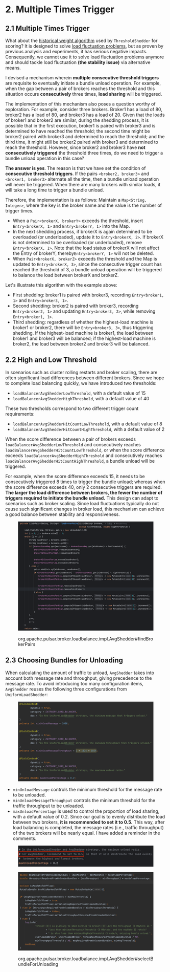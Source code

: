 # 2. Multiple Times Trigger

## 2.1 Multiple Times Trigger

What about the [historical weight algorithm](../chapter-2-load-balancing-algorithm-principles-and-analysis-load-shedding-strategy/1.-thresholdshedder.md#id-1.2-historical-weight-algorithm) used by `ThresholdShedder` for scoring? It is designed to solve [load fluctuation problems](../chapter-4-load-balancing-algorithm-experimental-verification/1.-uniformloadshedder-+-leastlongtermmessagerate.md#id-1.3-load-fluctuation), but as proven by previous analysis and experiments, it has serious negative impacts. Consequently, we cannot use it to solve load fluctuation problems anymore and should tackle load fluctuation **(the stability issue)** via alternative means.

I devised a mechanism wherein **multiple consecutive threshold triggers** are requisite to eventually initiate a bundle unload operation. For example, when the gap between a pair of brokers reaches the threshold and this situation occurs **consecutively** three times, **load sharing** will be triggered.

The implementation of this mechanism also poses a question worthy of exploration. For example, consider three brokers. Broker1 has a load of 80, broker2 has a load of 80, and broker3 has a load of 20. Given that the loads of broker1 and broker2 are similar, during the shedding process, it is possible that in the first execution, broker1 is paired with broker3 and is determined to have reached the threshold; the second time might be broker2 paired with broker3 and determined to reach the threshold; and the third time, it might still be broker2 paired with broker3 and determined to reach the threshold. However, since broker2 and broker3 have **not consecutively triggered** the threshold three times, do we need to trigger a bundle unload operation in this case?&#x20;

**The answer is yes**. The reason is that we have set the condition of **consecutive threshold triggers**. If the pairs `<broker2, broker3>` and `<broker1, broker3>` alternate all the time, then a bundle unload operation will never be triggered. When there are many brokers with similar loads, it will take a long time to trigger a bundle unload.

&#x20;

Therefore, the implementation is as follows: Maintain a `Map<String, Integer>`, where the key is the broker name and the value is the number of trigger times.

* When a `Pair<brokerX, brokerY>` exceeds the threshold, insert `Entry<brokerX, 1>` and `Entry<brokerY, 1>` into the Map.
* In the next shedding process, if brokerX is again determined to be overloaded (or underloaded), update it to `Entry<brokerX, 2>`. If brokerX is not determined to be overloaded (or underloaded), remove `Entry<brokerX, 1>`. Note that the load status of brokerX will not affect the Entry of brokerY, thereby`Entry<brokerY, 1>` will not be deleted.
* When `Pair<brokerX, brokerZ>` exceeds the threshold and the Map is updated to `Entry<brokerX, 3>`, since the consecutive trigger count has reached the threshold of 3, a bundle unload operation will be triggered to balance the load between brokerX and brokerZ.

&#x20;

Let's illustrate this algorithm with the example above:

* First shedding: broker1 is paired with broker3, recording `Entry<broker1, 1>` and `Entry<broker3, 1>`.
* Second shedding: broker2 is paired with broker3, recording `Entry<broker2, 1>` and updating `Entry<broker3, 2>`, while removing `Entry<broker1, 1>`.
* Third shedding: regardless of whether the highest-load machine is broker1 or broker2, there will be `Entry<broker3, 3>`, thus triggering shedding. If the highest-load machine is broker1, the load between broker1 and broker3 will be balanced; if the highest-load machine is broker2, the load between broker2 and broker3 will be balanced.

&#x20;

## 2.2 High and Low Threshold

In scenarios such as cluster rolling restarts and broker scaling, there are often significant load differences between different brokers. Since we hope to complete load balancing quickly, we have introduced two thresholds:

* `loadBalancerAvgShedderLowThreshold`, with a default value of 15
* `loadBalancerAvgShedderHighThreshold`, with a default value of 40

&#x20;

These two thresholds correspond to two different trigger count requirements:

* `loadBalancerAvgShedderHitCountLowThreshold`, with a default value of 8
* `loadBalancerAvgShedderHitCountHighThreshold`, with a default value of 2

&#x20;

When the score difference between a pair of brokers exceeds `loadBalancerAvgShedderLowThreshold` and consecutively reaches `loadBalancerAvgShedderHitCountLowThreshold`, or when the score difference exceeds `loadBalancerAvgShedderHighThreshold` and consecutively reaches `loadBalancerAvgShedderHitCountHighThreshold`, a bundle unload will be triggered.

For example, when the score difference exceeds 15, it needs to be consecutively triggered 8 times to trigger the bundle unload; whereas when the score difference exceeds 40, only 2 consecutive triggers are required. **The larger the load difference between brokers, the fewer the number of triggers required to initiate the bundle unload.** This design can adapt to scenarios such as broker scaling. Since load fluctuations typically do not cause such significant changes in broker load, this mechanism can achieve a good balance between stability and responsiveness.

<figure><img src="../.gitbook/assets/image (3).png" alt=""><figcaption><p>org.apache.pulsar.broker.loadbalance.impl.AvgShedder#findBrokerPairs</p></figcaption></figure>



## 2.3 Choosing Bundles for Unloading

When calculating the amount of traffic to unload, `AvgShedder` takes into account both message rate and throughput, giving precedence to the message rate. To avoid introducing too many configuration items, `AvgShedder` reuses the following three configurations from `UniformLoadShedder`:

<figure><img src="../.gitbook/assets/image (1) (1).png" alt=""><figcaption></figcaption></figure>

* `minUnloadMessage` controls the minimum threshold for the message rate to be unloaded.
* `minUnloadMessageThroughput` controls the minimum threshold for the traffic throughput to be unloaded.
* `maxUnloadPercentage` is used to control the proportion of load sharing, with a default value of 0.2. Since our goal is to evenly distribute the load between two brokers, **it is recommended to set it to 0.5.** This way, after load balancing is completed, the message rates (i.e., traffic throughput) of the two brokers will be nearly equal. I have added a reminder in the comments.

<figure><img src="../.gitbook/assets/image (2) (1).png" alt=""><figcaption></figcaption></figure>

<figure><img src="../.gitbook/assets/image (3) (1).png" alt=""><figcaption><p>org.apache.pulsar.broker.loadbalance.impl.AvgShedder#selectBundleForUnloading</p></figcaption></figure>



